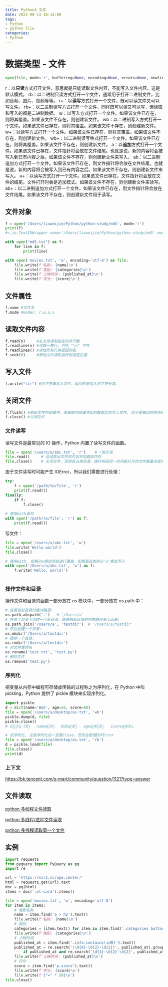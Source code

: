 ```yaml
---
title: Python3 文件
date: 2022-08-13 16:14:00
tags:
- Python
- python file
categories:
- Python
---
```



# 数据类型 - 文件


```python
open(file, mode='r', buffering=None, encoding=None, errors=None, newline=None, closefd=Tr
```

r：以**只读**方式打开文件，意思就是只能读取文件内容，不能写入文件内容。这是默认模式。
rb：以二进制只读方式打开一个文件，通常用于打开二进制文件，比如音频、图片、视频等等。
r+：以**读写**方式打开一个文件，既可以读文件又可以写文件。
rb+：以二进制读写方式打开一个文件，同样既可以读又可以写，但读取和写入的都是二进制数据。
w：以写入方式打开一个文件。如果该文件已存在，则将其覆盖。如果该文件不存在，则创建新文件。
wb：以二进制写入方式打开一个文件。如果该文件已存在，则将其覆盖。如果该文件不存在，则创建新文件。
w+：以读写方式打开一个文件。如果该文件已存在，则将其覆盖。如果该文件不存在，则创建新文件。
wb+：以二进制读写格式打开一个文件。如果该文件已存在，则将其覆盖。如果该文件不存在，则创建新文件。
a：以**追加**方式打开一个文件。如果该文件已存在，文件指针将会放在文件结尾。也就是说，新的内容将会被写入到已有内容之后。如果该文件不存在，则创建新文件来写入。
ab：以二进制追加方式打开一个文件。如果该文件已存在，则文件指针将会放在文件结尾。也就是说，新的内容将会被写入到已有内容之后。如果该文件不存在，则创建新文件来写入。
a+：以读写方式打开一个文件。如果该文件已存在，文件指针将会放在文件的结尾。文件打开时会是追加模式。如果该文件不存在，则创建新文件来读写。
ab+：以二进制追加方式打开一个文件。如果该文件已存在，则文件指针将会放在文件结尾。如果该文件不存在，则创建新文件用于读写。


## 文件对象

```python
f = open('/Users/liuweijie/Python/python-study/md5', mode='r')
print(f)
#<_io.TextIOWrapper name='/Users/liuweijie/Python/python-study/md5' mode='r' encoding='UTF-8'>
```

```python
with open("md5.txt") as f:
    for line in f:
        print(line)
```


```python
with open('movies.txt', 'w', encoding='utf-8') as file:
    file.write(f'名称: {name}\n')
    file.write(f'类别: {categories}\n')
    file.write(f'上映时间: {published_at}\n')
    file.write(f'评分: {score}\n')
```


## 文件属性

```python
f.name #文件名
f.mode #modes: r,w,a,x
```

## 读取文件内容

```python
f.read(n)     #从文件读取指定的字节数
f.readline(n) #读取一整行，包括 "\n" 字符
f.readlines() #读取所有行并返回列表
f.seek(0)     #移动文件读取指针到指定位置
```

## 写入文件

```python
f.write("str") #将字符串写入文件，返回的是写入的字符长度。
```

## 关闭文件

```python
f.flush() #刷新文件内部缓冲，直接把内部缓冲区的数据立刻写入文件, 而不是被动的等待输出缓冲区写入。
f.close() #关闭文件
```


### 文件读写

读写文件是最常见的 IO 操作，Python 内置了读写文件的函数。

```python
file = open('/users/a/abc.txt', 'r')    # r表示读
file.read()     # 会读取出文件的内容并加载到内存
file.close()    # 关闭文件，否则会占用资源，操作系统同一时间能打开的文件数量也是有限的
```

由于文件读写时可能产生 IOError，所以我们需要进行处理：

```python
try:
    f = open('/path/to/file', 'r')
    print(f.read())
finally:
    if f:
        f.close()
        
# 使用with语句  
with open('/path/to/file', 'r') as f:
    print(f.read())        
```

写文件：

```python
file = open('/users/a/abc.txt', 'w')
file.write('Hello world')
file.close()

# 使用with, 如果以w模式则会进行覆盖，如果是追加则以'a'模式写入
with open('/Users/a/abc.txt', 'w') as f:
    f.write('Hello, world!')
    
```

### 操作文件和目录

操作文件和目录的函数一部分放在 os 模块中，一部分放在 os.path 中：

```python
# 查看当前目录的绝对路径:
os.path.abspath('.')   # '/Users/a'
# 在某个目录下创建一个新目录，首先把新目录的完整路径表示出来:
os.path.join('/Users/a', 'testdir')  # '/Users/a/testdir'
# 然后创建一个目录:
os.mkdir('/Users/a/testdir')
# 删掉一个目录:
os.rmdir('/Users/a/testdir')
# 对文件重命名
os.rename('test.txt', 'test.py')
# 删除文件
os.remove('test.py')
```

### 序列化

把变量从内存中编程可存储或传输的过程称之为序列化，在 Python 中叫 pickling，Python 提供了 pickle 模块来实现序列化。

```python
import pickle
d = dict(name='Bob', age=20, score=88)
file = open('/users/a/desktop/as.txt', 'wb')
pickle.dump(d, file)
pickle.close()
# ü}q (X   nameqX   BobqX   ageqKX   scoreqKXu.

# 反序列化, 注意序列化后一定要close，否则会报错EOFError
file = open('/users/a/desktop/as.txt', 'rb')
d = pickle.load(file)
file.close()
print(d)
```



### 上下文


https://bk.tencent.com/s-mart/community/question/1121?type=answer


## 文件读取


[python 多线程文件读取](http://www.daimazhu.com/etagid8133b0/)


[python 多线程/进程文件读取](https://www.cnblogs.com/gongyanzh/p/14820926.html)

[python 多线程读取同一个文件](https://blog.csdn.net/lingerlanlan/article/details/45699931)



## 实例


```python
import requests
from pyquery import PyQuery as pq
import re

url = 'https://ssr1.scrape.center/'
html = requests.get(url).text
doc = pq(html)
items = doc('.el-card').items()

file = open('movies.txt', 'w', encoding='utf-8')
for item in items:
    # 电影名称
    name = item.find('a > h2').text()
    file.write(f'名称: {name}\n')
    # 类别
    categories = [item.text() for item in item.find('.categories button span').items()]
    file.write(f'类别: {categories}\n')
    # 上映时间
    published_at = item.find('.info:contains(上映)').text()
    published_at = re.search('(\d{4}-\d{2}-\d{2})', published_at).group(1) \
        if published_at and re.search('\d{4}-\d{2}-\d{2}', published_at) else None
    file.write(f'上映时间: {published_at}\n')
    # 评分
    score = item.find('p.score').text()
    file.write(f'评分: {score}\n')
    file.write(f'{"=" * 50}\n')
file.close()
```
